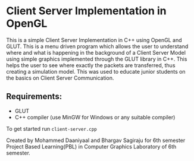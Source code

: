 # Client Server Implementation in OpenGL
This is a simple Client Server Implementation in C++ using OpenGL and GLUT. 
This is a menu driven program which allows the user to understand where and what is happening in the background of a Client Server Model using simple graphics implemented through the GLUT library in C++. This helps the user to see where exactly the packets are transferred, thus creating a simulation model. This was used to educate junior students on the basics on Client Server Communication. 

## Requirements:
- GLUT
- C++ compiler (use MinGW for Windows or any suitable compiler)

To get started run ```client-server.cpp```

Created by Mohammed Daaniyaal and Bhargav Sagiraju for 6th semester Project Based Learning(PBL) in Computer Graphics Laboratory of 6th semester.

